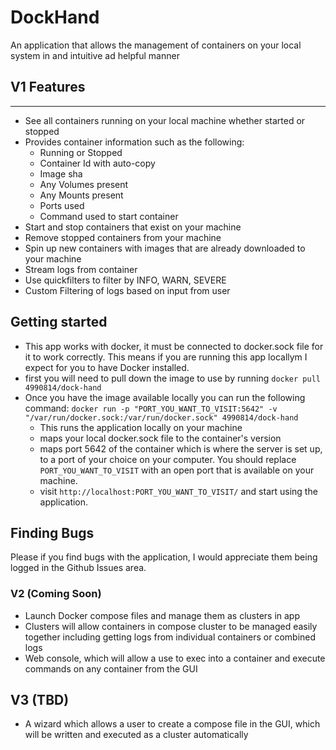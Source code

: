 # DockHand

An application that allows the management of containers on your local system in and intuitive ad helpful manner

## V1 Features

---

- See all containers running on your local machine whether started or stopped
- Provides container information such as the following:
  - Running or Stopped
  - Container Id with auto-copy
  - Image sha
  - Any Volumes present
  - Any Mounts present
  - Ports used
  - Command used to start container
- Start and stop containers that exist on your machine
- Remove stopped containers from your machine
- Spin up new containers with images that are already downloaded to your machine
- Stream logs from container
- Use quickfilters to filter by INFO, WARN, SEVERE
- Custom Filtering of logs based on input from user

## Getting started

- This app works with docker, it must be connected to docker.sock file for it to work correctly. This means if you are running this app locallym I expect for you to have Docker installed.
- first you will need to pull down the image to use by running `docker pull 4990814/dock-hand`
- Once you have the image available locally you can run the following command:
  `docker run -p "PORT_YOU_WANT_TO_VISIT:5642" -v "/var/run/docker.sock:/var/run/docker.sock" 4990814/dock-hand`
  - This runs the application locally on your machine
  - maps your local docker.sock file to the container's version
  - maps port 5642 of the container which is where the server is set up, to a port of your choice on your computer. You should replace `PORT_YOU_WANT_TO_VISIT` with an open port that is available on your machine.
  - visit `http://localhost:PORT_YOU_WANT_TO_VISIT/` and start using the application.

## Finding Bugs

Please if you find bugs with the application, I would appreciate them being logged in the Github Issues area.

### V2 (Coming Soon)

- Launch Docker compose files and manage them as clusters in app
- Clusters will allow containers in compose cluster to be managed easily together including getting logs from individual containers or combined logs
- Web console, which will allow a use to exec into a container and execute commands on any container from the GUI

## V3 (TBD)

- A wizard which allows a user to create a compose file in the GUI, which will be written and executed as a cluster automatically
